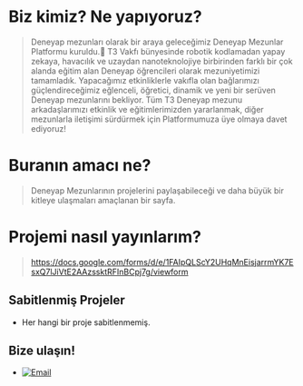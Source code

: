 # Biz kimiz? Ne yapıyoruz?

> Deneyap mezunları olarak bir araya geleceğimiz Deneyap Mezunlar Platformu kuruldu.🎉 T3 Vakfı bünyesinde robotik kodlamadan yapay zekaya, havacılık ve uzaydan nanoteknolojiye birbirinden farklı bir çok alanda eğitim alan Deneyap öğrencileri olarak mezuniyetimizi tamamladık. Yapacağımız etkinliklerle vakıfla olan bağlarımızı güçlendireceğimiz eğlenceli, öğretici, dinamik ve yeni bir serüven Deneyap mezunlarını bekliyor. Tüm T3 Deneyap mezunu arkadaşlarımızı etkinlik ve eğitimlerimizden yararlanmak, diğer mezunlarla iletişimi sürdürmek için Platformumuza üye olmaya davet ediyoruz!

# Buranın amacı ne?
> Deneyap Mezunlarının projelerini paylaşabileceği ve daha büyük bir kitleye ulaşmaları amaçlanan bir sayfa.

# Projemi nasıl yayınlarım?

> https://docs.google.com/forms/d/e/1FAIpQLScY2UHqMnEisjarrmYK7EsxQ7lJiVtE2AAzssktRFInBCpj7g/viewform


## Sabitlenmiş Projeler
- Her hangi bir proje sabitlenmemiş.
## Bize ulaşın!
* [![Email](https://img.shields.io/badge/Gmail-D14836?style=for-the-badge&logo=gmail&logoColor=white)](mailto:deneyapmezun@turkiyeteknolojitakimi.org)
